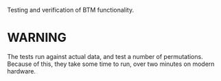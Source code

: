 Testing and verification of BTM functionality.

# WARNING
The tests run against actual data, and test a number of permutations.
Because of this, they take some time to run, over two minutes
on modern hardware.

